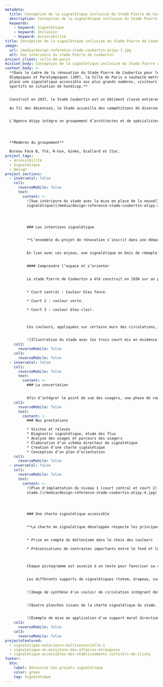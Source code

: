 ```yaml
---
metadata:
  title: Conception de la signalétique inclusive du Stade Pierre de Coubertin
  description: Conception de la signalétique inclusive du Stade Pierre de Coubertin à Paris
  keywords:
    - keyword: Signalétique
    - keyword: Inclusion
    - keyword: Accessibilité
title: Conception de la signalétique inclusive du Stade Pierre de Coubertin
image:
  url: /media/design-reference-stade-coubertin-atipy-1.jpg
  alt: Vue intérieure du stade Pierre de Coubertin
project_client: ville-de-paris
mission_body: Conception de la signalétique inclusive du Stade Pierre de Coubertin à Paris.
context_body: >-
  **Dans le cadre de la rénovation du Stade Pierre de Coubertin pour les Jeux
  Olympiques et Paralympiques (JOP), la Ville de Paris a souhaité mettre en
  place une signalétique accessible aux plus grands nombres, visiteurs et
  sportifs en situation de handicap.** 


  Construit en 1937, le Stade Coubertin est un bâtiment classé entièrement en briques

  Au fil des décennies, le Stade accueille des compétitions de diverses disciplines comme le volleyball, la boxe française, le judo, le handball…


  L’Agence Atipy intègre un groupement d’architectes et de spécialistes afin d’apporter son expertise sur le sujet de la signalétique d’orientation pour tous les publics.




  **Membres du groupement**

  Bureau Face B, Ylé, R-Use, Ginko, Ecallard et Itac.
project_tags:
  - Accessibilité
  - Signalétique
  - Design
project_sections:
  - inverseCol: false
    col1:
      reverseMobile: false
      text:
        content: >-
          ![Vue intérieure du stade avec la mise en place de la nouvelle
          signalétique](/media/design-reference-stade-coubertin-atipy-2.jpg)




          ### Les intentions signalétique


          **L’ensemble du projet de rénovation s’inscrit dans une démarche de conception universelle. La Ville de Paris et la Solideo ont la volonté de proposer un héritage des jeux favorisant l’inclusion et la ville accessible. Il est également souhaité une ambition environnementale favorisant le réemploi.**


          En lien avec ces enjeux, une signalétique en bois de réemploi a été proposée.


          #### Comprendre l’espace et s’orienter


          Le stade Pierre de Coubertin a été construit en 1936 sur un plan symétrique avec à sa pointe le hall 1. Ce plan reprend la configuration d’un podium. La symétrie du bâtiment rend l’orientation compliquée. En effet, l’usager manque de repères. Pour améliorer le repérage spatial et en complément de la signalétique, le projet de peinture intérieure s’appuie sur les couleurs existantes et dominantes :


          * Court central : Couleur bleu foncé.

          * Court 2 : couleur verte.

          * Court 3 : couleur bleu clair.



          Ces couleurs, appliquées sur certains murs des circulations, sont perceptibles par des personnes daltoniennes. Elles ne transmettent pas à elles seules une information, mais viennent en complément des supports signalétique.


          ![Illustration du stade avec les trois court mis en évidence par leur code coloré.](/media/design-reference-stade-coubertin-atipy-3.jpg)
    col2:
      reverseMobile: false
    col3:
      reverseMobile: false
  - inverseCol: false
    col1:
      reverseMobile: false
      text:
        content: >-
          ### La concertation


          Afin d’intégrer le point de vue des usagers, une phase de concertation avec les visiteurs en situation de handicap a été mise en place par le pôle ingénierie d'Atipy. Le projet de rénovation et de signalétique est soumis à diverses associations (APF, AVH…). À l’issue de ces rencontres, les remarques sont prises en compte et intégrées au projet.
    col2:
      reverseMobile: false
      text:
        content: |-
          ### Nos prestations

          * Visites et relevés
          * Diagnostic signalétique, étude des flux
          * Analyse des usages et parcours des usagers
          * Élaboration d’un schéma directeur de signalétique
          * Création d’une charte signalétique
          * Conception d’un plan d’orientation
    col3:
      reverseMobile: false
  - inverseCol: false
    col1:
      reverseMobile: false
      text:
        content: >-
          ![Plan d'implantation du niveau 1 (court central et court 2) du
          stade.](/media/design-reference-stade-coubertin-atipy-4.jpg)




          ### Une charte signalétique accessible


          **La charte de signalétique développée respecte les principes de lisibilité, visibilité et compréhension indispensables à un système d’orientation efficace.**


          * Prise en compte du daltonisme dans le choix des couleurs

          * Préconisations de contrastes importants entre le fond et le texte.



          Chaque pictogramme est associé à un texte pour favoriser sa compréhension. La version pleine des pictogrammes est préférée. Une typographie, en lien avec la charte graphique de la Ville de Paris, a été retenue&nbsp;: Arial.


          Les différents supports de signalétiques (totem, drapeau, suspendu, plaque de porte et imposte) sont réalisés en bois résineux clair pour permettre un contraste important avec les textes et les pictogrammes. Dans les circulations du court central, les supports en drapeau font face au sens de circulation. Positionnés perpendiculaires au cheminement, ces supports dirigent le public vers les places. Dans le cheminement inverse, à la sortie des tribunes, les supports totems positionnés de face en haut des escaliers orientent le public vers les sorties et les espaces de services (toilettes, buvettes, etc…).


          ![Image de synthèse d'un couloir de circulation intégrant des supports suspendus réalisée par le Bureau Face B.](/media/design-reference-stade-coubertin-atipy-5.jpg)


          ![Quatre planches issues de la charte signalétique du stade. Elles détaillent les couleurs, les pictogrammes et la typologie de supports déployés dans la signalétique du stade.](/media/design-reference-stade-coubertin-atipy-6.jpg)


          ![Exemple de mise en application d'un support mural directionnel.](/media/design-reference-stade-coubertin-atipy-7.jpg)
    col2:
      reverseMobile: false
    col3:
      reverseMobile: false
projectsFeatured:
  - signaletique-exterieure-multisensorielle-1
  - signaletique-du-ministere-des-affaires-etrangeres
  - signaletique-accessibles-des-etablissements-culturels-de-clichy
footer:
  btn:
    label: Découvrez nos projets signalétique
    color: green
    tag: Signalétique
---
```

